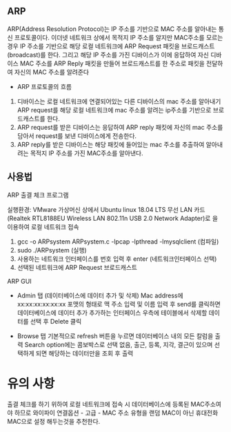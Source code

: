 ## ARP
ARP(Address Resolution Protocol)는 IP 주소를 기반으로 MAC 주소를 알아내는 통신 프로토콜이다. 이더넷 네트워크 상에서 목적지 IP 주소를 알지만 MAC주소를 모르는 경우 IP 주소를 기반으로 해당 로컬 네트워크에 ARP Request 패킷을 브로드캐스트 (broadcast)를 한다. 그리고 해당 IP 주소를 가진 디바이스가 이에 응답하여 자신 디바이스 MAC 주소를 ARP Reply 패킷을 만들어 브로드캐스트를 한 주소로 패킷을 전달하여 자신의 MAC 주소를 알려준다

- ARP 프로토콜의 흐름
1. 디바이스는 로컬 네트워크에 연결되어있는 다른 디바이스의 mac 주소를 알아내기 ARP request를 해당 로컬 네트워크에 mac 주소를 알려는 ip주소를 기반으로 브로드캐스트를 한다.
2. ARP request를 받은 디바이스는 응답하여 ARP reply 패킷에 자신의 mac 주소를 담아서 request를 보낸 디바이스에게 전송한다.
3. ARP reply를 받은 디바이스는 해당 패킷에 들어있는 mac 주소를 추출하여 알아내려는 목적지 IP 주소를 가진 MAC주소를 알아낸다.

## 사용법
ARP 출결 체크 프로그램

실행환경: VMware 가상머신 상에서 Ubuntu linux 18.04 LTS 무선 LAN 카드(Realtek RTL8188EU Wireless LAN 802.11n USB 2.0 Network Adapter)로 을 이용하여 로컬 네트워크 접속

1. gcc -o ARPsystem ARPsystem.c -lpcap -lpthread -lmysqlclient (컴파일)
2. sudo ./ARPsystem (실행)
3. 사용하는 네트워크 인터페이스를 번호 입력 후 enter (네트워크인터페이스 선택)
4. 선택된 네트워크에 ARP Request 브로드캐스트

ARP GUI
* Admin 탭 (데이터베이스에 데이터 추가 및 삭제)
  Mac address에 xx:xx:xx:xx:xx:xx 포맷의 형태로 맥 주소 입력 및 이름 입력 후 send를 클릭하면 데이터베이스에 데이터 추가
  추가하는 인터페이스 우측에 테이블에서 삭제할 데이터를 선택 후 Delete 클릭

* Browse 탭
 기본적으로 refresh 버튼을 누르면 데이터베이스 내의 모든 칼럼을 출력
 Search option에는 콤보박스로 선택 없음, 출근, 등록, 지각, 결근이 있으며 선택하게 되면 해당하는 데이터만을 조회 후 출력


# 유의 사항
출결 체크를 하기 위하여 로컬 네트워크에 접속 시 데이터베이스에 등록된 MAC주소여야 하므로 와이파이 연결옵션 - 고급 - MAC 주소 유형을 랜덤 MAC이 아닌 휴대전화 MAC으로 설정 해두는것을 추천한다.
